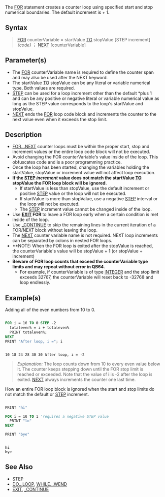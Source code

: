 The [FOR](FOR) statement creates a counter loop using specified start and stop numerical boundaries. The default increment is + 1.

## Syntax
 
> [FOR](FOR) counterVariable = startValue [TO](TO) stopValue [STEP increment]
>   *{code}*
>   ⋮
> [NEXT](NEXT) [counterVariable]

## Parameter(s)

* The [FOR](FOR) counterVariable name is required to define the counter span and may also be used after the NEXT keyword.
* The startValue [TO](TO) stopValue can be any literal or variable numerical type. Both values are  required.
* [STEP](STEP) can be used for a loop increment other than the default *plus 1 and can be any positive or negative literal or variable numerical value as long as the STEP value corresponds to the loop's startValue and stopValue.
* [NEXT](NEXT) ends the [FOR](FOR) loop code block and increments the counter to the next value even when it exceeds the stop limit. 

## Description

* [FOR...NEXT](FOR...NEXT) counter loops must be within the proper start, stop and increment values or the entire loop code block will not be executed. 
* Avoid changing the FOR counterVariable's value inside of the loop. This obfuscates code and is a poor programming practice.
* Once the loop has been started, changing the variables holding the startValue, stopValue or increment value will not affect loop execution.
* **If the [STEP](STEP) *increment* value does not match the startValue [TO](TO) stopValue the FOR loop block will be ignored.**
  * If startValue is less than stopValue, use the default increment or positive [STEP](STEP) value or the loop will not be executed.
  * If startValue is more than stopValue, use a negative [STEP](STEP) interval or the loop will not be executed.
  * The [STEP](STEP) increment value cannot be changed inside of the loop.
* Use **[EXIT](EXIT) FOR** to leave a FOR loop early when a certain condition is met inside of the loop.
* Use [_CONTINUE](_CONTINUE) to skip the remaining lines in the current iteration of a FOR/NEXT block without leaving the loop.
* The [NEXT](NEXT) counter variable name is not required. NEXT loop increments can be separated by colons in nested FOR loops. 
* **NOTE: When the FOR loop is exited after the stopValue is reached, the counterVariable's value will be stopValue + 1 (or stopValue + increment)
* **Beware of FOR loop counts that exceed the counterVariable type limits and may repeat without error in QB64.**
  * For example, if counterVariable is of type [INTEGER](INTEGER) and the stop limit exceeds 32767, the counterVariable will reset back to -32768 and loop endlessly.

## Example(s)

Adding all of the even numbers from 10 to 0.

```vb

FOR i = 10 TO 0 STEP -2
  totaleven% = i + totaleven%
  PRINT totaleven%;
NEXT
PRINT "After loop, i ="; i 

```

```text

10 18 24 28 30 30 After loop, i = -2

```

> *Explanation:* The loop counts down from 10 to every even value below it. The counter keeps stepping down until the FOR stop limit is reached or exceeded. Note that the value of i is -2 after the loop is exited. [NEXT](NEXT) always increments the counter one last time.

How an entire FOR loop block is ignored when the start and stop limits do not match the default or [STEP](STEP) increment.

```vb

PRINT "hi"

FOR i = 10 TO 1 'requires a negative STEP value
  PRINT "lo"
NEXT

PRINT "bye"

```

```text

hi
bye 

```

## See Also

* [STEP](STEP) 
* [DO...LOOP](DO...LOOP), [WHILE...WEND](WHILE...WEND)
* [EXIT](EXIT), [_CONTINUE](_CONTINUE)
